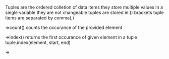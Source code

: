 Tuples are the ordered colletion of data items 
they store multiple values in a single variable
they are not changeable
tuples are stored in () brackets
tuple items are separated by comma(,)

=>count()
counts the occurance of the provided element

=>index()
returns the first occurance of given element in a tuple
tuple.index(element, start, end)

=>
